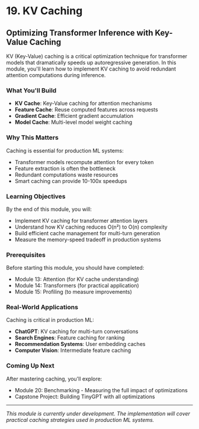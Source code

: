 # 19. KV Caching

## Optimizing Transformer Inference with Key-Value Caching

KV (Key-Value) caching is a critical optimization technique for transformer models that dramatically speeds up autoregressive generation. In this module, you'll learn how to implement KV caching to avoid redundant attention computations during inference.

### What You'll Build

- **KV Cache**: Key-Value caching for attention mechanisms
- **Feature Cache**: Reuse computed features across requests
- **Gradient Cache**: Efficient gradient accumulation
- **Model Cache**: Multi-level model weight caching

### Why This Matters

Caching is essential for production ML systems:
- Transformer models recompute attention for every token
- Feature extraction is often the bottleneck
- Redundant computations waste resources
- Smart caching can provide 10-100x speedups

### Learning Objectives

By the end of this module, you will:
- Implement KV caching for transformer attention layers
- Understand how KV caching reduces O(n²) to O(n) complexity
- Build efficient cache management for multi-turn generation
- Measure the memory-speed tradeoff in production systems

### Prerequisites

Before starting this module, you should have completed:
- Module 13: Attention (for KV cache understanding)
- Module 14: Transformers (for practical application)
- Module 15: Profiling (to measure improvements)

### Real-World Applications

Caching is critical in production ML:
- **ChatGPT**: KV caching for multi-turn conversations
- **Search Engines**: Feature caching for ranking
- **Recommendation Systems**: User embedding caches
- **Computer Vision**: Intermediate feature caching

### Coming Up Next

After mastering caching, you'll explore:
- Module 20: Benchmarking - Measuring the full impact of optimizations
- Capstone Project: Building TinyGPT with all optimizations

---

*This module is currently under development. The implementation will cover practical caching strategies used in production ML systems.*